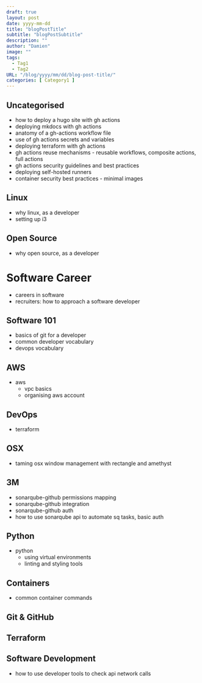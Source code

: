 ```yaml
---
draft: true
layout: post
date: yyyy-mm-dd
title: "blogPostTitle"
subtitle: "blogPostSubtitle"
description: ""
author: "Damien"
image: ""
tags:
  - Tag1
  - Tag2
URL: "/blog/yyyy/mm/dd/blog-post-title/"
categories: [ Category1 ]
---
```


## Uncategorised
- how to deploy a hugo site with gh actions
- deploying mkdocs with gh actions
- anatomy of a gh-actions workflow file
- use of gh actions secrets and variables
- deploying terraform with gh actions
- gh actions reuse mechanisms - reusable workflows, composite actions, full actions
- gh actions security guidelines and best practices
- deploying self-hosted runners
- container security best practices - minimal images


## Linux
- why linux, as a developer
- setting up i3


## Open Source
- why open source, as a developer


# Software Career
- careers in software
- recruiters: how to approach a software developer


## Software 101
- basics of git for a developer
- common developer vocabulary
- devops vocabulary


## AWS 
- aws
  - vpc basics
  - organising aws account


## DevOps
- terraform


## OSX
- taming osx window management with rectangle and amethyst


## 3M 
- sonarqube-github permissions mapping
- sonarqube-github integration
- sonarqube-github auth
- how to use sonarqube api to automate sq tasks, basic auth

## Python
- python
  - using virtual environments
  - linting and styling tools


## Containers
- common container commands


## Git & GitHub


## Terraform


## Software Development
- how to use developer tools to check api network calls
